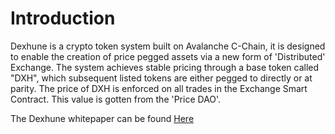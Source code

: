 # Introduction 
Dexhune is a crypto token system built on Avalanche C-Chain, it is designed to enable the creation of price pegged assets via a new form of 'Distributed' Exchange. The system achieves stable pricing through a base token called "DXH", which subsequent listed tokens are either pegged to directly or at parity. The price of DXH is enforced on all trades in the Exchange Smart Contract. This value is gotten from the 'Price DAO'. 

The Dexhune whitepaper can be found [Here](https://files.catbox.moe/iwn6lg.pdf)
